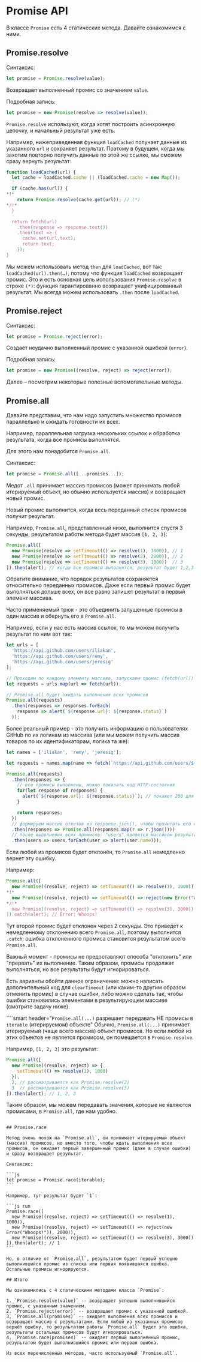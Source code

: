 # Promise API

В классе `Promise` есть 4 статических метода. Давайте ознакомимся с ними.

## Promise.resolve

Синтаксис:

```js
let promise = Promise.resolve(value);
```

Возвращает выполненный промис со значением `value`.

Подробная запись:

```js
let promise = new Promise(resolve => resolve(value));
```

`Promise.resolve` используют, когда хотят построить асинхронную цепочку, и начальный результат уже есть.

Например, нижеприведенная функция `loadCached` получает данные из указанного `url` и сохраняет результат. Поэтому в будущем, когда мы захотим повторно получить данные по этой же ссылке, мы сможем сразу вернуть результат:

```js
function loadCached(url) {
  let cache = loadCached.cache || (loadCached.cache = new Map());

  if (cache.has(url)) {
*!*
    return Promise.resolve(cache.get(url)); // (*)
*/!*
  }

  return fetch(url)
    .then(response => response.text())
    .then(text => {
      cache.set(url,text);
      return text;
    });
}
```

Мы можем использовать метод `then` для `loadCached`, вот так: `loadCached(url).then(…)`, потому что функция `loadCached` возвращает промис. Это и есть основная цель использования `Promise.resolve` в строке `(*)`: функция гарантированно возвращает унифицированный результат. Мы всегда можем использовать `.then` после `loadCached`.

## Promise.reject

Синтаксис:

```js
let promise = Promise.reject(error);
```

Создаёт неудачно выполненный промис с указанной ошибкой (`error`).

Подробная запись:

```js
let promise = new Promise((resolve, reject) => reject(error));
```

Далее – посмотрим некоторые полезные вспомогательные методы.

## Promise.all

Давайте представим, что нам надо запустить множество промисов параллельно и ожидать готовности их всех.

Например, параллельная загрузка нескольких ссылок и обработка результата, когда все промисы выполнятся.

Для этого нам понадобится `Promise.all`.

Синтаксис:

```js
let promise = Promise.all([...promises...]);
```

Медот `.all` принимает массив промисов (может принимать любой итерируемый объект, но обычно используется массив) и возвращает новый промис.

Новый промис выполнится, когда весь переданный список промисов получит результат.

Например, `Promise.all`, представленный ниже, выполнится спустя 3 секунды, результатом работы метода будет массив `[1, 2, 3]`:

```js run
Promise.all([
  new Promise(resolve => setTimeout(() => resolve(1), 3000)), // 1
  new Promise(resolve => setTimeout(() => resolve(2), 2000)), // 2
  new Promise(resolve => setTimeout(() => resolve(3), 1000))  // 3
]).then(alert); // когда все промисы выполнятся, результат будет 1,2,3. Каждый промис добавляет результат в массив
```

Обратите внимание, что порядок результатов сохраняется относительно переданных промисов. Даже если первый промис будет выполняться дольше всех, он все равно запишет результат в первый элемент массива.

Часто применяемый трюк - это объединить запущенные промисы в один массив и обернуть его в `Promise.all`.

Например, если у нас есть массив ссылок, то мы можем получить результат по ним вот так:

```js run
let urls = [
  'https://api.github.com/users/iliakan',
  'https://api.github.com/users/remy',
  'https://api.github.com/users/jeresig'
];

// Проходим по каждому элементу массива, запускаем промис (fetch(url)) и добавляем его в массив (requests)
let requests = urls.map(url => fetch(url));

// Promise.all будет ожидать выполнения всех промисов
Promise.all(requests)
  .then(responses => responses.forEach(
    response => alert(`${response.url}: ${response.status}`)
  ));
```

Более реальный пример - это получить информацию о пользователях GitHub по их логинам из массива (или мы можем получить массив товаров по их идентификаторам, логика та же):

```js run
let names = ['iliakan', 'remy', 'jeresig'];

let requests = names.map(name => fetch(`https://api.github.com/users/${name}`));

Promise.all(requests)
  .then(responses => {
    // все промисы выполнены, можно показать код HTTP-состояния
    for(let response of responses) {
      alert(`${response.url}: ${response.status}`); // покажет 200 для каждой ссылки
    }

    return responses;
  })
  // формируем массив ответов из response.json(), чтобы прочитать его содержимое
  .then(responses => Promise.all(responses.map(r => r.json())))
  // после выполнения всех промисов: "users" является массивом результатов
  .then(users => users.forEach(user => alert(user.name)));
```

Если любой из промисов будет отклонён, то `Promise.all` немедленно вернет эту ошибку.

Например:

```js run
Promise.all([
  new Promise((resolve, reject) => setTimeout(() => resolve(1), 1000)),
*!*
  new Promise((resolve, reject) => setTimeout(() => reject(new Error("Whoops!")), 2000)),
*/!*
  new Promise((resolve, reject) => setTimeout(() => resolve(3), 3000))
]).catch(alert); // Error: Whoops!
```

Тут второй промис будет отклонен через 2 секунды. Это приведет к немедленному отклонению всего `Promise.all`, поэтому выполнится `.catch`: ошибка отклоненного промиса становится результатом всего `Promise.all`.

Важный момент - промисы не предоставляют способа "отклонить" или "прервать" их выполнение. Таким образом, промисы продолжат выполняться, но все результаты будут игнорироваться.

Есть варианты обойти данное ограничение: можно написать дополнительный код для `clearTimeout` (или каким-то другим образом отменить промис) в случае ошибки, либо можно сделать так, чтобы ошибки становились элементами в результирующем массиве (смотрите задачу ниже).

````smart header="`Promise.all(...)` разрешает передавать НЕ промисы в `iterable` (итерируемом) объекте"
Обычно, `Promise.all(...)` принимает итерируемый (чаще всего массив) объект промисов. Но если любой из этих объектов не является промисом, он помещается в `Promise.resolve`.

Например, `[1, 2, 3]` это результат:

```js run
Promise.all([
  new Promise((resolve, reject) => {
    setTimeout(() => resolve(1), 1000)
  }),
  2, // рассматривается как Promise.resolve(2)
  3  // рассматривается как Promise.resolve(3)
]).then(alert); // 1, 2, 3
```

Таким образом, мы можем передавать значения, которые не являются промисами, в `Promise.all`, где нам удобно.

````

## Promise.race

Метод очень похож на `Promise.all`, он принимает итерируемый объект (массив) промисов, но вместо того, чтобы ждать выполнения всех промисов, он ожидает первый завершенный промис (даже в случае ошибки) и сразу возвращает результат.

Синтаксис:

```js
let promise = Promise.race(iterable);
```

Например, тут результат будет `1`:

```js run
Promise.race([
  new Promise((resolve, reject) => setTimeout(() => resolve(1), 1000)),
  new Promise((resolve, reject) => setTimeout(() => reject(new Error("Whoops!")), 2000)),
  new Promise((resolve, reject) => setTimeout(() => resolve(3), 3000))
]).then(alert); // 1
```

Но, в отличие от `Promise.all`, результатом будет первый успешно выполнившийся промис из списка или первая появившаяся ошибка. Остальные промисы игнорируются.

## Итого

Мы ознакомились с 4 статическими методами класса `Promise`:

1. `Promise.resolve(value)` -- возвращает успешно выполнившийся промис, с указанным значением.
2. `Promise.reject(error)` -- возвращает промис с указанной ошибкой.
3. `Promise.all(promises)` -- ожидает выполнения всех промисов и возвращает массив с результатами. Если любой из указанных промисов вернёт ошибку, то результатом работы `Promise.all` будет эта ошибка, результаты остальных промисов будут игнорироваться.
4. `Promise.race(promises)` -- ожидает первый выполненный промис, результатом будет выполнившийся промис или первая ошибка.

Из всех перечисленных методов, часто используемый `Promise.all`.
